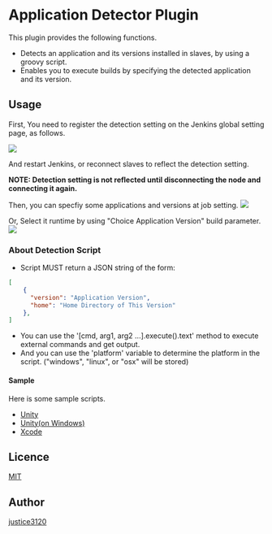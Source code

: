 Application Detector Plugin
====================

This plugin provides the following functions.

 - Detects an application and its versions installed in slaves, by using a groovy script.
 - Enables you to execute builds by specifying the detected application and its version.

## Usage
First, You need to register the detection setting on the Jenkins global setting page, as follows.

![](/readme/global_config.png)

And restart Jenkins, or reconnect slaves to reflect the detection setting.

**NOTE: Detection setting is not reflected until disconnecting the node and connecting it again.**

Then, you can specfiy some applications and versions at job setting.
![](/readme/job_config.png)

Or, Select it runtime by using "Choice Application Version" build parameter.
![](/readme/build_parameter.png)


### About Detection Script
- Script MUST return a JSON string of the form:
```json
[
    {
      "version": "Application Version",
      "home": "Home Directory of This Version"
    },
]
```
- You can use the '[cmd, arg1, arg2 ...].execute().text' method to execute external commands and get output.  
- And you can use the 'platform' variable to determine the platform in the script. ("windows", "linux", or "osx" will be stored)

#### Sample
Here is some sample scripts.

- [Unity](/src/main/webapp/examples/Unity.groovy)
- [Unity(on Windows)](/src/main/webapp/examples/UnityOnWindows.groovy)
- [Xcode](/src/main/webapp/examples/Xcode.groovy)

## Licence

[MIT](https://github.com/tcnksm/tool/blob/master/LICENCE)

## Author

[justice3120](https://github.com/justice3120)
